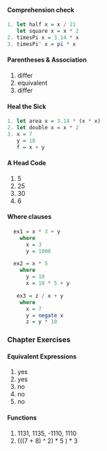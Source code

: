 #### Comprehension check
```haskell
1. let half x = x / 21
   let square x = x * 2
2. timesPi x = 3.14 * x
3. timesPi' x = pi * x
```
#### Parentheses & Association
1. differ
2. equivalent
3. differ
#### Heal the Sick
```haskell
1. let area x = 3.14 * (x * x)
2. let double x = x * 2
3. x = 7
   y = 10
   f = x + y
```
#### A Head Code
1. 5
2. 25
3. 30
4. 6
#### Where clauses
```haskell
  ex1 = x * 3 + y
    where
      x = 3
      y = 1000

  ex2 = x * 5
    where
      y = 10
      x = 10 * 5 + y

   ex3 = z / x + y
    where
      x = 7
      y = negate x
      z = y * 10
```
### Chapter Exercises
#### Equivalent Expressions
1. yes
2. yes
3. no
4. no
5. no
#### Functions
1. 1131, 1135, -1110, 1110
2. (((7 + 8) ^ 2) * 5 ) * 3